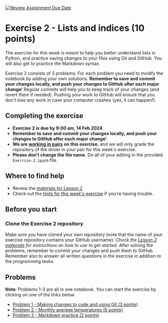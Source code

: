 [![Review Assignment Due Date](https://classroom.github.com/assets/deadline-readme-button-24ddc0f5d75046c5622901739e7c5dd533143b0c8e959d652212380cedb1ea36.svg)](https://classroom.github.com/a/28BOgWGg)
# Exercise 2 - Lists and indices (10 points)

The exercise for this week is meant to help you better understand lists in Python, and practice saving changes to your files using Git and GitHub. You will also get to practice the Markdown syntax. 

Exercise 2 consists of 3 problems. For each problem you need to modify the notebook by adding your own solutions. **Remember to save and commit your changes locally, and push your changes to GitHub after each major change**! Regular commits will help you to keep track of your changes (and revert them if needed). Pushing your work to GitHub will ensure that you don't lose any work in case your computer crashes (yes, it can happen!).

## Completing the exercise

- **Exercise 2 is due by 9:00 am, 14 Feb 2024**.
- **Remember to save and commit your changes locally, and push your changes to GitHub after each major change**!
- **We are [working in pairs](https://geo-python-site.readthedocs.io/en/latest/lessons/L2/why-pairs.html) on this exercise**, and we will only grade the repository of the driver in your pair for this week's exercise.
- **Please don't change the file name**. Do all of your editing in the provided `Exercise-2.ipynb` file. 

## Where to find help

- Review the [materials for Lesson 2](https://geo-python-site.readthedocs.io/en/latest/lessons/L2/overview.html)
- Check out the [hints for this week's exercise](https://geo-python-site.readthedocs.io/en/latest/lessons/L2/exercise-2.html#exercise-2-hints) if you're having trouble.

## Before you start

### Clone the Exercise 2 repository

Make sure you have cloned your own repository (note that the name of your exercise repository contains your GitHub username).
*Check the [Lesson 2 materials](https://geo-python-site.readthedocs.io/en/latest/lessons/L2/git-basics.html#preparations) for instructions on how to use to get started.*
After solving the problems, remember to commit your changes and push them to GitHub.
Remember also to answer all written questions in the exercise in addition to the programming tasks.

## Problems

**Note**: Problems 1-3 are all in one notebook. You can start the exercise by clicking on one of the links below.

 - [Problem 1 - Making changes to code and using Git (3 points)](Exercise-2.ipynb)
 - [Problem 2 - Monthly average temperatures (5 points)](Exercise-2.ipynb)
 - [Problem 3 - Markdown practice (2 points)](Exercise-2.ipynb)
